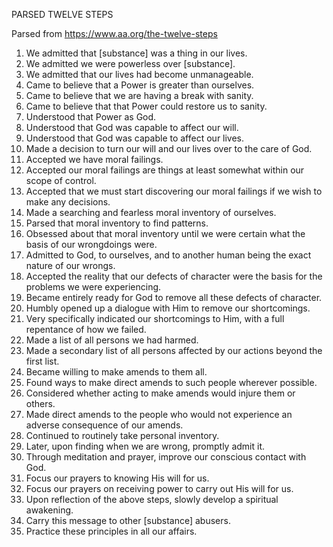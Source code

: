 
PARSED TWELVE STEPS

Parsed from https://www.aa.org/the-twelve-steps

1. We admitted that [substance] was a thing in our lives.
2. We admitted we were powerless over [substance].
3. We admitted that our lives had become unmanageable.
4. Came to believe that a Power is greater than ourselves.
5. Came to believe that we are having a break with sanity.
6. Came to believe that that Power could restore us to sanity.
7. Understood that Power as God.
8. Understood that God was capable to affect our will.
9. Understood that God was capable to affect our lives.
10. Made a decision to turn our will and our lives over to the care of God.
11. Accepted we have moral failings.
12. Accepted our moral failings are things at least somewhat within our scope of control.
13. Accepted that we must start discovering our moral failings if we wish to make any decisions.
14. Made a searching and fearless moral inventory of ourselves.
15. Parsed that moral inventory to find patterns.
16. Obsessed about that moral inventory until we were certain what the basis of our wrongdoings were.
17. Admitted to God, to ourselves, and to another human being the exact nature of our wrongs.
18. Accepted the reality that our defects of character were the basis for the problems we were experiencing.
19. Became entirely ready for God to remove all these defects of character.
20. Humbly opened up a dialogue with Him to remove our shortcomings.
21. Very specifically indicated our shortcomings to Him, with a full repentance of how we failed.
22. Made a list of all persons we had harmed.
23. Made a secondary list of all persons affected by our actions beyond the first list.
24. Became willing to make amends to them all.
25. Found ways to make direct amends to such people wherever possible.
26. Considered whether acting to make amends would injure them or others.
27. Made direct amends to the people who would not experience an adverse consequence of our amends.
28. Continued to routinely take personal inventory.
29. Later, upon finding when we are wrong, promptly admit it.
30. Through meditation and prayer, improve our conscious contact with God.
31. Focus our prayers to knowing His will for us.
32. Focus our prayers on receiving power to carry out His will for us.
33. Upon reflection of the above steps, slowly develop a spiritual awakening.
34. Carry this message to other [substance] abusers.
35. Practice these principles in all our affairs.
